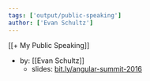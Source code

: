 ```yaml
---
tags: ['output/public-speaking']
author: ['Evan Schultz']
---
```


[[+ My Public Speaking]]
- by: [[Evan Schultz]]
	- slides: [bit.ly/angular-summit-2016](http://bit.ly/angular-summit-2016)
